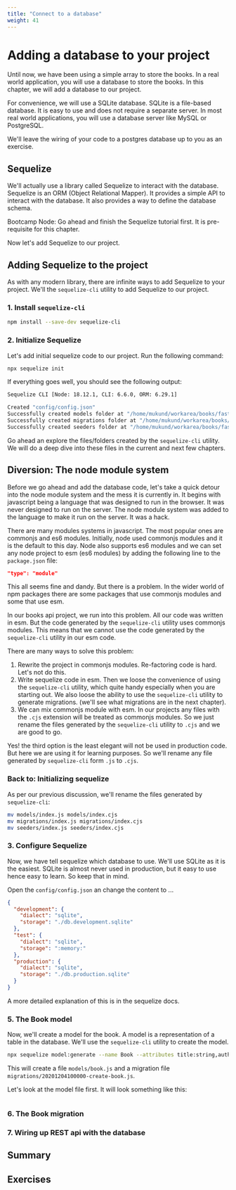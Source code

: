 ```yaml
---
title: "Connect to a database"
weight: 41
---
```


# Adding a database to your project

Until now, we have been using a simple array to store the books. In a real world application, you will use a database to store the books. In this chapter, we will add a database to our project.

For convenience, we will use a SQLite database. SQLite is a file-based database. It is easy to use and does not require a separate server. In most real world applications, you will use a database server like MySQL or PostgreSQL. 

We'll leave the wiring of your code to a postgres database up to you as an exercise.

## Sequelize

We'll actually use a library called Sequelize to interact with the database. Sequelize is an ORM (Object Relational Mapper). It provides a simple API to interact with the database. It also provides a way to define the database schema.

Bootcamp Node: Go ahead and finish the Sequelize tutorial first. It is pre-requisite for this chapter.

Now let's add Sequelize to our project.

## Adding Sequelize to the project

As with any modern library, there are infinite ways to add Sequelize to your project. 
We'll the `sequelize-cli` utility to add Sequelize to our project.

### 1. Install `sequelize-cli`

```bash 
npm install --save-dev sequelize-cli
```

### 2. Initialize Sequelize

Let's add initial sequelize code to our project. Run the following command:

```bash
npx sequelize init
```

If everything goes well, you should see the following output:

```bash
Sequelize CLI [Node: 18.12.1, CLI: 6.6.0, ORM: 6.29.1]

Created "config/config.json"
Successfully created models folder at "/home/mukund/workarea/books/fastify-tutorial-code-bookapi/models".
Successfully created migrations folder at "/home/mukund/workarea/books/fastify-tutorial-code-bookapi/migrations".
Successfully created seeders folder at "/home/mukund/workarea/books/fastify-tutorial-code-bookapi/seeders".
```

Go ahead an explore the files/folders created by the `sequelize-cli` utility. We will
do a deep dive into these files in the current and next few chapters.

## Diversion: The node module system

Before we go ahead and add the database code, let's take a quick detour into the node 
module system and the mess it is currently in. It begins with javascript being a
language that was designed to run in the browser. It was never designed to run on
the server. The node module system was added to the language to make it run on the
server. It was a hack.

There are many modules systems in javascript. The most popular ones are commonjs and
es6 modules. Initially, node used commonjs modules and it is the default to this
day. Node also supports es6 modules and we can set any node project to esm (es6 modules)
by adding the following line to the `package.json` file:

```json
"type": "module"
```

This all seems fine and dandy. But there is a problem. In the wider world of npm 
packages there are some packages that use commonjs modules and some that use esm.

In our books api project, we run into this problem. All our code was written in esm.
But the code generated by the `sequelize-cli` utility uses commonjs modules. This
means that we cannot use the code generated by the `sequelize-cli` utility in our
esm code.

There are many ways to solve this problem:

1. Rewrite the project in commonjs modules. Re-factoring code is hard. Let's not do this.
2. Write sequelize code in esm. Then we loose the convenience of using the 
   `sequelize-cli` utility, which quite handy especially when you are starting out.
   We also loose the ability to use the `sequelize-cli` utility to generate migrations.
   (we'll see what migrations are in the next chapter). 
3. We can mix commonjs module with esm. In our projects any files with the `.cjs` extension
   will be treated as commonjs modules. So we just rename the files generated by the
    `sequelize-cli` utility to `.cjs` and we are good to go. 

Yes! the third option is the least elegant will not be used in production code. But
here we are using it for learning purposes. So we'll rename any file generated by 
`sequelize-cli` form `.js` to `.cjs`.

### Back to: Initializing sequelize

As per our previous discussion, we'll rename the files generated by `sequelize-cli`:
    
```bash 
mv models/index.js models/index.cjs
mv migrations/index.js migrations/index.cjs
mv seeders/index.js seeders/index.cjs
```

### 3. Configure Sequelize

Now, we have tell sequelize which database to use. We'll use SQLite as it is the 
easiest. SQLite is almost never used in production, but it easy to use hence easy
to learn. So keep that in mind.

Open the `config/config.json` an change the content to ...

```json
{
  "development": {
    "dialect": "sqlite",
    "storage": "./db.development.sqlite"
  },
  "test": {
    "dialect": "sqlite",
    "storage": ":memory:"
  },
  "production": {
    "dialect": "sqlite",
    "storage": "./db.production.sqlite"
  }
}
```

A more detailed explanation of this is in the sequelize docs.

### 5. The Book model

Now, we'll create a model for the book. A model is a representation of a table in
the database. We'll use the `sequelize-cli` utility to create the model.

```bash
npx sequelize model:generate --name Book --attributes title:string,author:string,price:decimal
```


This will create a file `models/book.js` and a migration file `migrations/20201204100000-create-book.js`.

Let's look at the model file first. It will look something like this:

```js
```

### 6. The Book migration


### 7. Wiring up REST api with the database

## Summary

## Exercises



